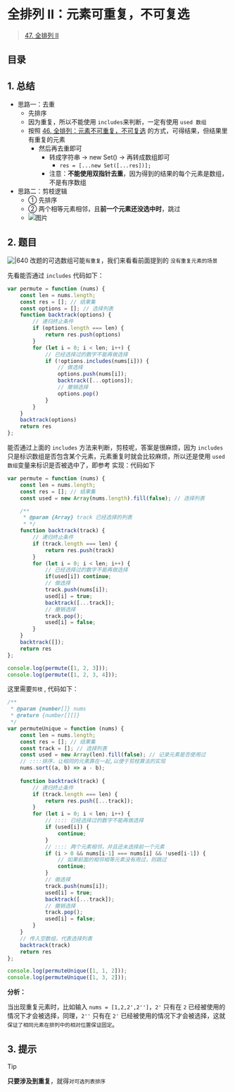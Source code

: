 
# 全排列 II：元素可重复，不可复选


> [47. 全排列 II](https://leetcode.cn/problems/permutations-ii/)


## 目录
<!-- toc -->
 ## 1. 总结 

- 思路一：去重
	- 先排序
	- 因为重复，所以不能使用 `includes`来判断，一定有使用 `used 数组` 
	- 按照 [46. 全排列：元素不可重复，不可复选](/post/dl3ee7z3z1.html) 的方式，可得结果，但结果里有重复的元素
		- 然后再去重即可  
			- 转成字符串 → new Set() → 再转成数组即可
				- `res = [...new Set([...res])];`
			- 注意：**不能使用双指针去重**，因为得到的结果的每个元素是数组，不是有序数组
- 思路二：剪枝逻辑
	- ① 先排序
	- ② 两个相等元素相邻，且**前一个元素还没选中时**，跳过
	- ![图片](https://832-1310531898.cos.ap-beijing.myqcloud.com/999.%20Obsidian@832/files/20250111.png)

## 2. 题目

![|640](https://832-1310531898.cos.ap-beijing.myqcloud.com/43085e68d81e39ff3a9327d52b86c16b.png)
改题的可选数组可能`有重复`，我们来看看前面提到的 `没有重复元素的场景` 

先看能否通过 `includes` 代码如下：

```javascript
var permute = function (nums) {
    const len = nums.length;
    const res = []; // 结果集
    const options = []; // 选择列表
    function backtrack(options) {
        // 递归终止条件
        if (options.length === len) {
            return res.push(options)
        }
        for (let i = 0; i < len; i++) {
            // 已经选择过的数字不能再做选择
            if (!options.includes(nums[i])) {
                // 做选择
                options.push(nums[i]);
                backtrack([...options]);
                // 撤销选择
                options.pop()
            }
        }
    }
    backtrack(options)
    return res
};
```
能否通过上面的 `includes` 方法来判断，剪枝呢，答案是很麻烦，因为 `includes` 只是标识数组是否包含某个元素，元素重复时就会比较麻烦，所以还是使用 `used 数组`变量来标识是否被选中了，即参考 实现：代码如下

```javascript
var permute = function (nums) {
    const len = nums.length;
    const res = []; // 结果集
    const used = new Array(nums.length).fill(false); // 选择列表

    /**
     * @param {Array} track 已经选择的列表
     * */
    function backtrack(track) {
        // 递归终止条件
        if (track.length === len) {
            return res.push(track)
        }
        for (let i = 0; i < len; i++) {
            // 已经选择过的数字不能再做选择
            if(used[i]) continue;
            // 做选择
            track.push(nums[i]);
            used[i] = true;
            backtrack([...track]);
            // 撤销选择
            track.pop();
            used[i] = false;
        }
    }
    backtrack([]);
    return res
};

console.log(permute([1, 2, 3]));
console.log(permute([1, 2, 3, 4]));
```

这里需要`剪枝` , 代码如下：

```javascript
/**
 * @param {number[]} nums
 * @return {number[][]}
 */
var permuteUnique = function (nums) {
    const len = nums.length;
    const res = []; // 结果集
    const track = []; // 选择列表
    const used = new Array(len).fill(false); // 记录元素是否使用过
    // ::::排序，让相同的元素靠在一起,以便于剪枝算法的实现
    nums.sort((a, b) => a - b);
    
    function backtrack(track) {
        // 递归终止条件
        if (track.length === len) {
            return res.push([...track]);
        }
        for (let i = 0; i < len; i++) {
            // :::: 已经选择过的数字不能再做选择
            if (used[i]) {
                continue;
            }
            // :::: 两个元素相邻，并且还未选择前一个元素
            if (i > 0 && nums[i-1] === nums[i] && !used[i-1]) {
                // 如果前面的相邻相等元素没有用过，则跳过
                continue;
            }
            // 做选择
            track.push(nums[i]);
            used[i] = true;
            backtrack([...track]);
            // 撤销选择
            track.pop();
            used[i] = false;
        }
    }
    // 传入空数组，代表选择列表
    backtrack(track)
    return res
};

console.log(permuteUnique([1, 1, 2]));
console.log(permuteUnique([1, 3, 2]));

```

**分析：**

当出现重复元素时，比如输入 `nums = [1,2,2',2'']`，`2'` 只有在 `2` 已经被使用的情况下才会被选择，同理，`2''` 只有在 `2'` 已经被使用的情况下才会被选择，这就 `保证了相同元素在排列中的相对位置保证固定`。

## 3. 提示

> [!tip]
**只要涉及到重复**，就得`对可选列表排序`




